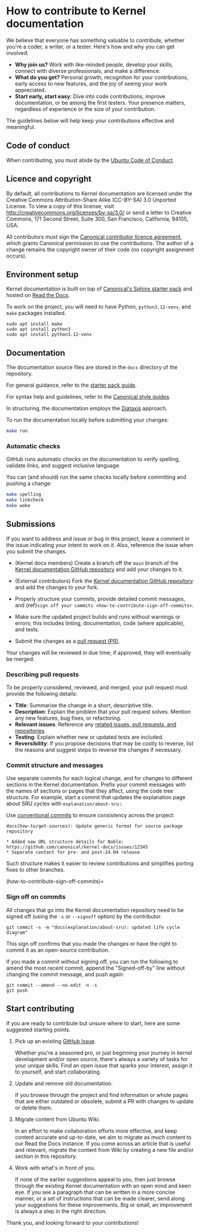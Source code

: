 # How to contribute to Kernel documentation

We believe that everyone has something valuable to contribute, whether you're a
coder, a writer, or a tester. Here's how and why you can get involved:

- **Why join us?** Work with like-minded people, develop your skills, connect
with diverse professionals, and make a difference.
- **What do you get?** Personal growth, recognition for your contributions,
early access to new features, and the joy of seeing your work appreciated.
- **Start early, start easy**: Dive into code contributions, improve
documentation, or be among the first testers. Your presence matters, regardless
of experience or the size of your contribution.

The guidelines below will help keep your contributions effective and meaningful.

## Code of conduct

When contributing, you must abide by the [Ubuntu Code of Conduct].

## Licence and copyright

By default, all contributions to Kernel documentation are licensed under the
Creative Commons Attribution-Share Alike (CC-BY-SA) 3.0 Unported License. To
view a copy of this license, visit http://creativecommons.org/licenses/by-sa/3.0/
or send a letter to Creative Commons, 171 Second Street, Suite 300, San
Francisco, California, 94105, USA.

All contributors must sign the [Canonical contributor licence agreement], which
grants Canonical permission to use the contributions. The author of a change
remains the copyright owner of their code (no copyright assignment occurs).

## Environment setup

Kernel documentation is built on top of [Canonical's Sphinx starter pack] and
hosted on [Read the Docs].

To work on the project, you will need to have Python, `python3.12-venv`, and
`make` packages installed.

```{code-block} none
sudo apt install make
sudo apt install python3
sudo apt install python3.12-venv
```

## Documentation

The documentation source files are stored in the `docs` directory of the
repository.

For general guidance, refer to the [starter pack guide](https://canonical-starter-pack.readthedocs-hosted.com/latest/).

For syntax help and guidelines, refer to the [Canonical style guides](https://canonical-documentation-with-sphinx-and-readthedocscom.readthedocs-hosted.com/).

In structuring, the documentation employs the [Diátaxis](https://diataxis.fr/) approach.

To run the documentation locally before submitting your changes:

```bash
make run
```

### Automatic checks

GitHub runs automatic checks on the documentation to verify spelling, validate
links, and suggest inclusive language.

You can (and should) run the same checks locally before committing and pushing
a change:

```bash
make spelling
make linkcheck
make woke
```

## Submissions

If you want to address and issue or bug in this project, leave a comment in the
issue indicating your intent to work on it. Also, reference the issue when you
submit the changes.

- (Kernel docs members) Create a branch off the `main` branch of the
[Kernel documentation GitHub repository] and add your changes to it.

- (External contributors) Fork the [Kernel documentation GitHub repository] and
add the changes to your fork.

- Properly structure your commits, provide detailed commit messages, and
{ref}`sign off your commits <how-to-contribute-sign-off-commits>`.

- Make sure the updated project builds and runs without warnings or errors; this
includes linting, documentation, code (where applicable), and tests.

- Submit the changes as a [pull request (PR)].

Your changes will be reviewed in due time; if approved, they will eventually be
merged.

### Describing pull requests

To be properly considered, reviewed, and merged, your pull request must provide
the following details:

- **Title**: Summarise the change in a short, descriptive title.
- **Description**: Explain the problem that your pull request solves. Mention
any new features, bug fixes, or refactoring.
- **Relevant issues**: Reference any [related issues, pull requests, and repositories].
- **Testing**: Explain whether new or updated tests are included.
- **Reversibility**: If you propose decisions that may be costly to reverse,
list the reasons and suggest steps to reverse the changes if necessary.

### Commit structure and messages

Use separate commits for each logical change, and for changes to different
sections in the Kernel documentation.
Prefix your commit messages with the names of sections or pages that they
affect, using the code tree structure. For example, start a commit that updates
the explanation page about SRU cycles with `explanation/about-sru:`.

Use [conventional commits] to ensure consistency across the project:

```none
docs(how-to/get-sources): Update generic format for source package repository

* Added new URL structure details for Noble: https://github.com/canonical/kernel-docs/issues/12345
* Separate content for pre- and post-24.04 release
```

Such structure makes it easier to review contributions and simplifies porting
fixes to other branches.

(how-to-contribute-sign-off-commits)=
### Sign off on commits

All changes that go into the Kernel documentation repository need to be signed
off (using the `-s` or `--signoff` option) by the contributor.

```{code-block} none
git commit -s -m "docs(explanation/about-sru): updated life cycle diagram"
```

This sign off confirms that you made the changes or have the right to commit it
as an open-source contribution.

If you made a commit without signing off, you can run the following to amend
the most recent commit, append the "Signed-off-by" line without changing the
commit message, and push again:

   ```{code-block} none
   git commit --amend --no-edit -n -s
   git push
   ```

<!--
## Code

### Formatting and linting

Kernel documentation relies on these formatting and linting tools:

- [TODO: Tool 1](http://example.com)
- [TODO: Tool 2](http://example.com)

To configure and run them:

```bash
TODO: lint command 1
TODO: lint command 2
```

### Structure

- **Check linked code elements**: Ensure coupled code elements, files, and directories are adjacent. For instance, store test data close to the corresponding test code.
- **Group variable declaration and initialisation**: Declare and initialise variables together to improve code organisation and readability.
- **Split large expressions**: Break down large expressions into smaller self-explanatory parts. Use multiple variables where appropriate to make the code more understandable and choose names that reflect their purpose.
- **Use blank lines for logical separation**: Insert a blank line between two logically separate sections of code to improve its structure and readability.
- **Avoid nested conditions**: Avoid nesting conditions to improve readability and maintainability.
- **Remove dead code and redundant comments**: Drop unused or obsolete code and comments to promote a cleaner code base and reduce confusion.
- **Normalise symmetries**: Treat identical operations consistently, using a uniform approach to improve consistency and readability.

### Best practices

## Tests

All code contributions must include tests.

To run the tests locally before submitting your changes:

```bash
TODO: test command 1
TODO: test command 2
```

-->

## Start contributing

If you are ready to contribute but unsure where to start, here are some
suggested starting points.

1. Pick up an existing [GitHub Issue].

   Whether you're a seasoned pro, or just beginning your journey in kernel
   development and/or open source, there's always a variety of tasks for your
   unique skills. Find an open issue that sparks your interest, assign it to
   yourself, and start collaborating.

1. Update and remove old documentation.

   If you browse through the project and find information or whole pages that
   are either outdated or obsolete, submit a PR with changes to update or delete
   them.

1. Migrate content from Ubuntu Wiki.

   In an effort to make collaboration efforts more effective, and keep content
   accurate and up-to-date, we aim to migrate as much content to our Read the
   Docs instance. If you come across an article that is useful and relevant,
   migrate the content from Wiki by creating a new file and/or section in this
   repository.

1. Work with what's in front of you.

   If none of the earlier suggestions appeal to you, then just browse through
   the existing Kernel documentation with an open mind and keen eye. If you see
   a paragraph that can be written in a more concise manner, or a set of
   instructions that can be made clearer, send along your suggestions for these
   improvements. Big or small, an improvement is always a step in the right
   direction.

Thank you, and looking forward to your contributions!
   

<!-- LINKS -->

[Ubuntu Code of Conduct]: https://ubuntu.com/community/ethos/code-of-conduct
[Canonical contributor licence agreement]: https://ubuntu.com/legal/contributors
[Canonical's Sphinx starter pack]: https://github.com/canonical/sphinx-docs-starter-pack
[Read the Docs]: https://about.readthedocs.com/
[Kernel documentation GitHub repository]: https://github.com/canonical/kernel-docs
[pull request (PR)]: https://docs.github.com/en/pull-requests/collaborating-with-pull-requestsproposing-changes-to-your-work-with-pull-requests/creating-a-pull-request-from-a-fork
[related issues, pull requests, and repositories]: https://docs.github.com/en/get-started/writing-on-github/working-with-advanced-formatting/autolinked-references-and-urls
[conventional commits]: https://www.conventionalcommits.org/
[GitHub Issue]: https://github.com/canonical/kernel-docs/issues
